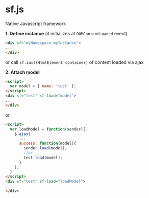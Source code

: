 # sf.js
Native Javascript framework

<b>1. Define instance</b> (it initializes at ```DOMContentLoaded``` event)
```html
<div sf="myNamespace.myInstance">
...
</div>
```
or call ```sf.init(HtmlElement container)``` of content loaded via ajax

<b>2. Attach model</b>
```html
<script>
  var model = { name: 'test' };
</script>
<div sf="test" sf-load="model">
...
</div>
```
or
```html
<script>
  var loadModel = function(sender){
    $.ajax(
      ...
      success: function(model){
        sender.load(model);
        //or
        test.load(model);
      }
    );
  }
</script>
<div sf="test" sf-load="loadModel">
...
</div>
```
